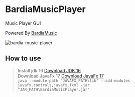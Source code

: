 # BardiaMusicPlayer
Music Player GUI

Powered By [BardiaMusic](https://github.com/bardiademon/BardiaMusic)

![bardia-music-player](https://www.bardiademon.com/public/github/img-bardia-music-player-gui.png "Bardia Player GUI")

## How to use

> Install jdk 16 [Download JDK 16](https://www.oracle.com/java/technologies/javase-jdk16-downloads.html)<br/>
> Download JavaFx 17 [Download JavaFx 17](https://gluonhq.com/products/javafx/)<br/>
`java --module-path "JAVAFX_PATH\lib" --add-modules javafx.controls,javafx.fxml -jar "JAR_PATH\BardiaMusicPlayer.jar"`<br/>

